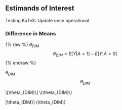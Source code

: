 ## Estimands of Interest

Testing KaTeX: Update once operational

### Difference in Means

{% raw %}
$\theta_{DIM}$
$$\theta_{DIM} = E[Y \vert A = 1] - E[Y \vert A = 0]$$
{% endraw %}

$\theta_{DIM}$
$$\theta_{DIM}$$

\\[\theta_{DIM}\\]
\\(\theta_{DIM}\\)

\[\theta_{DIM}\]
\(\theta_{DIM}\)
